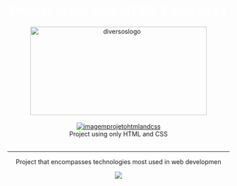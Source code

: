 
<div style="text-align: center"> 
<h1 style="text-align: center"><a  style="color: white; text-decoration: unset;"  href="https://jp0liveira.github.io/projectsfrontend/" target="_blank">Project made with HTML 5 and Css3</a></h1>
<img alt="diversoslogo" height="200" width="400" src="https://user-images.githubusercontent.com/106454449/178341906-6628c420-8f59-4b15-93a8-6a7803c6a32d.png">
</div>
<br/>
<div style="text-align: center">
<a href="https://jp0liveira.github.io/projectsfrontend/" target = "_blank"><img src="https://user-images.githubusercontent.com/106454449/181385855-358ba244-486d-4752-b439-ef30d7ce4bf9.png" alt="imagemprojetohtmlandcss"></a>
<figcaption style="text-align: center">Project using only HTML and CSS </figcaption>
</div>
<br>
<hr/>
<div style="text-align: center">
<p style="text-align: center">
Project that encompasses technologies most used in web developmen</p>
</div>
<div style="text-align: center"> 
<a href="https://github.com/Jp0liveira" target = "_blank"><img src="https://user-images.githubusercontent.com/106454449/170875557-946eb2b1-085d-47aa-9a48-f90e038f94a8.jpg"></a>
</div>

